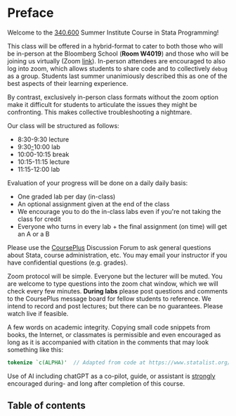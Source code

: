 # Preface

Welcome to the [340.600](https://www.jhsph.edu/courses/course/36824/2023/340.600.11/stata-programming) Summer Institute Course in Stata Programming!

This class will be offered in a hybrid-format to cater to both those who will be in-person at the Bloomberg School (**Room W4019**) and those who will be joining us virtually (Zoom [link](https://jhjhm.zoom.us/j/98481767907)). In-person attendees are encouraged to also log into zoom, which allows students to share code and to collectively `debug` as a group. Students last summer unanimiously described this as one of the best aspects of their learning experience. 

By contrast, exclusively in-person class formats without the zoom option make it difficult for students to articulate the issues they might be confronting. This makes collective troubleshooting a nightmare. 

Our class will be structured as follows:
   
   + 8:30-9:30 lecture
   + 9:30[-](labs.md)10:00 lab
   + 10:00-10:15 break
   + 10:15-11:15 lecture
   + 11:15-12:00 lab     
     
Evaluation of your progress will be done on a daily daily basis:

   + One graded lab per day (in-class)
   + An optional assignment given at the end of the class
   + We encourage you to do the in-class labs even if you're not taking the class for credit
   + Everyone who turns in every lab + the final assignment (on time) will get an A or a B

Please use the [CoursePlus](https://courseplus.jhu.edu/core/index.cfm/go/home/) Discussion Forum to ask general questions about Stata, course administration, etc. You may email your instructor if you have confidential questions (e.g. grades). 

Zoom protocol will be simple. Everyone but the lecturer will be muted. You are welcome to type questions into the zoom chat window, which we will check every few minutes. **During labs** please post questions and comments to the CoursePlus message board for fellow students to reference. We intend to record and post lectures; but there can be no guarantees. Please watch live if feasible.

A few words on academic integrity. Copying small code snippets from books, the Internet, or classmates is permissible and even encouraged as long as it is accompanied with citation in the comments that may look something like this:

```stata
tokenize `c(ALPHA)'  // Adapted from code at https://www.statalist.org/forums/forum/general-stata-discussion/general/1380433-creating-a-counter-with-alphabets
```

Use of AI including chatGPT as a co-pilot, guide, or assistant is <u>strongly</u> encouraged during- and long after completion of this course.

## Table of contents

```{tableofcontents}
```
